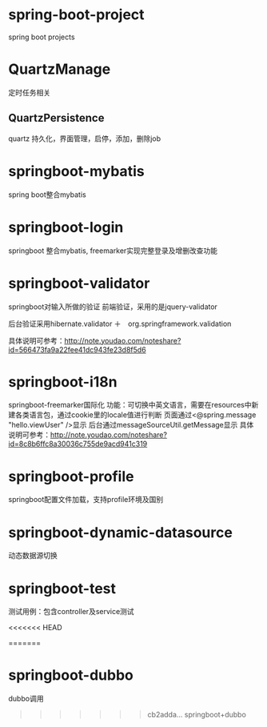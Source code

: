 # spring-boot-project
spring boot projects

# QuartzManage
定时任务相关
## QuartzPersistence
quartz 持久化，界面管理，启停，添加，删除job

# springboot-mybatis
spring boot整合mybatis

# springboot-login
springboot 整合mybatis, freemarker实现完整登录及增删改查功能

# springboot-validator
springboot对输入所做的验证
前端验证，采用的是jquery-validator

后台验证采用hibernate.validator ＋　org.springframework.validation

具体说明可参考：http://note.youdao.com/noteshare?id=566473fa9a22fee41dc943fe23d8f5d6

# springboot-i18n
springboot-freemarker国际化
功能：可切换中英文语言，需要在resources中新建各类语言包，通过cookie里的locale值进行判断
页面通过<@spring.message "hello.viewUser" />显示
后台通过messageSourceUtil.getMessage显示
具体说明可参考：http://note.youdao.com/noteshare?id=8c8b6ffc8a30036c755de9acd941c319

# springboot-profile
springboot配置文件加载，支持profile环境及国别

# springboot-dynamic-datasource
动态数据源切换

# springboot-test
测试用例：包含controller及service测试

<<<<<<< HEAD

=======
# springboot-dubbo
dubbo调用
>>>>>>> cb2adda... springboot+dubbo
